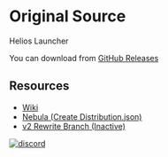 # Original Source
Helios Launcher

You can download from [GitHub Releases](https://github.com/dscalzi/HeliosLauncher/releases)


## Resources

* [Wiki][wiki]
* [Nebula (Create Distribution.json)][nebula]
* [v2 Rewrite Branch (Inactive)][v2branch]

[![discord](https://discordapp.com/api/guilds/211524927831015424/embed.png?style=banner3)][discord]


[nodejs]: https://nodejs.org/en/ 'Node.js'
[vscode]: https://code.visualstudio.com/ 'Visual Studio Code'
[mainprocess]: https://electronjs.org/docs/tutorial/application-architecture#main-and-renderer-processes 'Main Process'
[rendererprocess]: https://electronjs.org/docs/tutorial/application-architecture#main-and-renderer-processes 'Renderer Process'
[chromedebugger]: https://marketplace.visualstudio.com/items?itemName=msjsdiag.debugger-for-chrome 'Debugger for Chrome'
[discord]: https://discord.gg/zNWUXdt 'Discord'
[wiki]: https://github.com/dscalzi/HeliosLauncher/wiki 'wiki'
[nebula]: https://github.com/dscalzi/Nebula 'dscalzi/Nebula'
[v2branch]: https://github.com/dscalzi/HeliosLauncher/tree/ts-refactor 'v2 branch'
